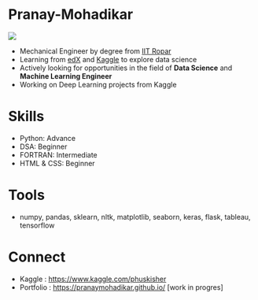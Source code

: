 # Pranay-Mohadikar

<img align='center' src="https://images.unsplash.com/photo-1498050108023-c5249f4df085?ixlib=rb-1.2.1&ixid=eyJhcHBfaWQiOjEyMDd9&auto=format&fit=crop&w=350&q=80">

- Mechanical Engineer by degree from [IIT Ropar](http://www.iitrpr.ac.in/)
- Learning from [edX](https://www.edx.org/) and [Kaggle](https://www.kaggle.com/) to explore data science
- Actively looking for opportunities in the field of **Data Science** and **Machine Learning Engineer**
- Working on Deep Learning projects from Kaggle

# Skills

- Python: Advance
- DSA: Beginner
- FORTRAN: Intermediate
- HTML & CSS: Beginner

# Tools

- numpy, pandas, sklearn, nltk, matplotlib, seaborn, keras, flask, tableau, tensorflow

# Connect

- Kaggle : https://www.kaggle.com/phuskisher
- Portfolio : https://pranaymohadikar.github.io/  [work in progres]
